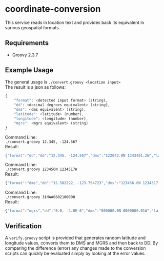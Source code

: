 # coordinate-conversion
This service reads in location text and provides back its equivalent in various geospatial formats. 


## Requirements
* Groovy 2.3.7


## Example Usage
The general usage is `./convert.groovy <location input>` <br>
The result is a json as follows:
```javascript
{
	"format": <detected input format> (string),
	"dd": <decimal degrees equivalent> (string),
	"dms": <dms equivalent> (string),
	"latitude": <latitude> (number),
	"longitude": <longitude> (number),
	"mgrs": <mgrs equivalent> (string)
}
```


Command Line: <br>
`./convert.groovy 12.345, -124.567` <br>
Result: 
```javascript
{"format":"dd","dd":"12.345, -124.567","dms":"122042.0N 1243401.2W","latitude":12.345,"longitude":-124.567,"mgrs":"10PCU2961865202"}
```

Command Line: <br>
`./convert.groovy 123456N 1234517W` <br>
Result:
```javascript
{"format":"dms","dd":"12.582222, -123.754723","dms":"123456.0N 1234517.0W","latitude":12.582222222255556,"longitude":-123.75472222222223,"mgrs":"10PDU1802091054"}
```

Command Line: <br> 
`./convert.groovy 31NAA6602100000` <br>
Result: 
```javascript
{"format":"mgrs","dd":"0.0, -4.0E-6","dms":"000000.0N 0000000.01W","latitude":0.0,"longitude":-3.976393174348989E-6,"mgrs":"30NZF3397800000"}
```


## Verification
A `verify.groovy` script is provided that generates random latitude and longitude values, converts them to DMS and MGRS and then back to DD. By comparing the difference (error) any changes made to the conversion scripts can quickly be evaluated simply by looking at the error values. 

